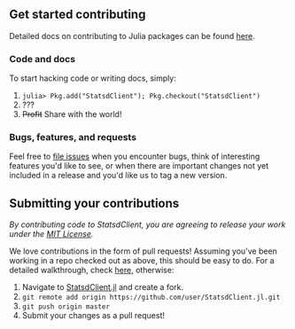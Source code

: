 ## Get started contributing

Detailed docs on contributing to Julia packages can be found [here](http://docs.julialang.org/en/release-0.2/manual/packages/?highlight=pkg#package-development).

### Code and docs
To start hacking code or writing docs, simply:

1. `julia> Pkg.add("StatsdClient"); Pkg.checkout("StatsdClient")`
2. ???
3. ~~Profit~~ Share with the world!

### Bugs, features, and requests
Feel free to [file issues](https://github.com/forio/StatsdClient.jl/issues) when you encounter bugs, think of interesting features you'd like to see, or when there are important changes not yet included in a release and you'd like us to tag a new version.


## Submitting your contributions

*By contributing code to StatsdClient, you are agreeing to release your work under the [MIT License](https://github.com/forio/StatsdClient.jl/blob/master/LICENSE.md).*

We love contributions in the form of pull requests! Assuming you've been working in a repo checked out as above, this should be easy to do. For a detailed walkthrough, check [here](https://help.github.com/articles/fork-a-repo), otherwise:

1. Navigate to [StatsdClient.jl](https://github.com/forio/StatsdClient.jl) and create a fork.
2. `git remote add origin https://github.com/user/StatsdClient.jl.git`
3. `git push origin master`
4. Submit your changes as a pull request!    
